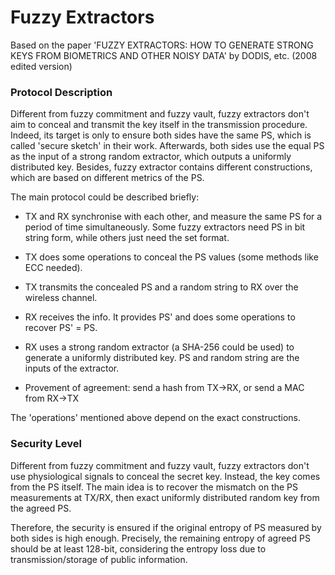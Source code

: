 # Fuzzy Extractors

Based on the paper 'FUZZY EXTRACTORS: HOW TO GENERATE STRONG KEYS FROM BIOMETRICS AND OTHER NOISY DATA' by DODIS, etc. (2008 edited version)

### Protocol Description

Different from fuzzy commitment and fuzzy vault, fuzzy extractors don't aim to conceal and transmit the key itself in the transmission procedure. Indeed, its target is only to ensure both sides have the same PS, which is called 'secure sketch' in their work. Afterwards, both sides use the equal PS as the input of a strong random extractor, which outputs a uniformly distributed key. Besides, fuzzy extractor contains different constructions, which are based on different metrics of the PS.

The main protocol could be described briefly:
- TX and RX synchronise with each other, and measure the same PS for a period of time simultaneously. Some fuzzy extractors need PS in bit string form, while others just need the set format.
- TX does some operations to conceal the PS values (some methods like ECC needed).
- TX transmits the concealed PS and a random string to RX over the wireless channel. 
- RX receives the info. It provides PS' and does some operations to recover PS' = PS.
- RX uses a strong random extractor (a SHA-256 could be used) to generate a uniformly distributed key. PS and random string are the inputs of the extractor.

- Provement of agreement: send a hash from TX->RX, or send a MAC from RX->TX

The 'operations' mentioned above depend on the exact constructions.

### Security Level

Different from fuzzy commitment and fuzzy vault, fuzzy extractors don't use physiological signals to conceal the secret key. Instead, the key comes from the PS itself. The main idea is to recover the mismatch on the PS measurements at TX/RX, then exact uniformly distributed random key from the agreed PS.

Therefore, the security is ensured if the original entropy of PS measured by both sides is high enough. Precisely, the remaining entropy of agreed PS should be at least 128-bit, considering the entropy loss due to transmission/storage of public information.

